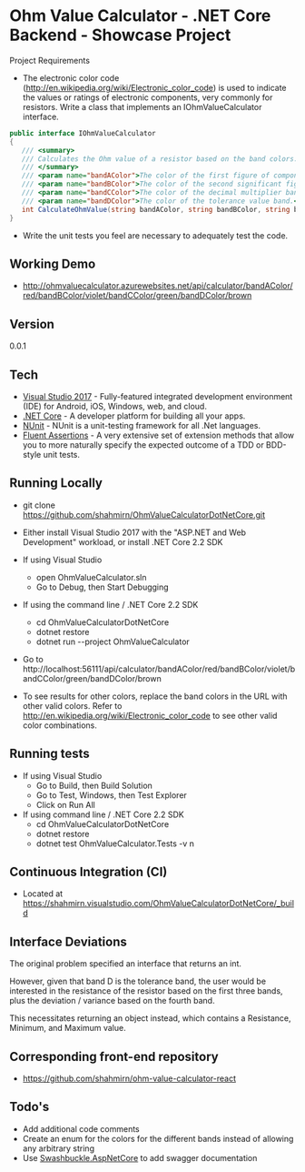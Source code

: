 # Ohm Value Calculator - .NET Core Backend - Showcase Project

Project Requirements
- The electronic color code (http://en.wikipedia.org/wiki/Electronic_color_code) is used to indicate the values or ratings of electronic components, very commonly for resistors.
Write a class that implements an IOhmValueCalculator interface.
```C#
public interface IOhmValueCalculator
{
   /// <summary>
   /// Calculates the Ohm value of a resistor based on the band colors.
   /// </summary>
   /// <param name="bandAColor">The color of the first figure of component value band.</param>
   /// <param name="bandBColor">The color of the second significant figure band.</param>
   /// <param name="bandCColor">The color of the decimal multiplier band.</param>
   /// <param name="bandDColor">The color of the tolerance value band.</param>
   int CalculateOhmValue(string bandAColor, string bandBColor, string bandCColor, string bandDColor);
}
```

- Write the unit tests you feel are necessary to adequately test the code.

## Working Demo
- http://ohmvaluecalculator.azurewebsites.net/api/calculator/bandAColor/red/bandBColor/violet/bandCColor/green/bandDColor/brown

## Version
0.0.1

## Tech
* [Visual Studio 2017] - Fully-featured integrated development environment (IDE) for Android, iOS, Windows, web, and cloud.
* [.NET Core] - A developer platform for building all your apps.
* [NUnit] - NUnit is a unit-testing framework for all .Net languages.
* [Fluent Assertions] - A very extensive set of extension methods that allow you to more naturally specify the expected outcome of a TDD or BDD-style unit tests.

## Running Locally
- git clone https://github.com/shahmirn/OhmValueCalculatorDotNetCore.git
- Either install Visual Studio 2017 with the "ASP.NET and Web Development" workload, or install .NET Core 2.2 SDK
- If using Visual Studio
  - open OhmValueCalculator.sln
  - Go to Debug, then Start Debugging
  
- If using the command line / .NET Core 2.2 SDK
  - cd OhmValueCalculatorDotNetCore
  - dotnet restore
  - dotnet run --project OhmValueCalculator

- Go to http://localhost:56111/api/calculator/bandAColor/red/bandBColor/violet/bandCColor/green/bandDColor/brown
- To see results for other colors, replace the band colors in the URL with other valid colors. Refer to http://en.wikipedia.org/wiki/Electronic_color_code to see other valid color combinations.
  
## Running tests
- If using Visual Studio
  - Go to Build, then Build Solution
  - Go to Test, Windows, then Test Explorer
  - Click on Run All
- If using command line / .NET Core 2.2 SDK
  - cd OhmValueCalculatorDotNetCore
  - dotnet restore
  - dotnet test OhmValueCalculator.Tests -v n
  
## Continuous Integration (CI)
- Located at https://shahmirn.visualstudio.com/OhmValueCalculatorDotNetCore/_build
  
## Interface Deviations
The original problem specified an interface that returns an int.

However, given that band D is the tolerance band, the user would be interested in the resistance of the resistor based 
on the first three bands, plus the deviation / variance based on the fourth band.

This necessitates returning an object instead, which contains a Resistance, Minimum, and Maximum value.

## Corresponding front-end repository
- https://github.com/shahmirn/ohm-value-calculator-react

## Todo's
- Add additional code comments
- Create an enum for the colors for the different bands instead of allowing any arbitrary string
- Use [Swashbuckle.AspNetCore] to add swagger documentation

[Visual Studio 2017]:https://visualstudio.microsoft.com/vs/
[.NET Core]:https://www.microsoft.com/net/
[NUnit]:http://nunit.org/
[Fluent Assertions]:https://fluentassertions.com/
[Swashbuckle.AspNetCore]:https://github.com/domaindrivendev/Swashbuckle.AspNetCore
